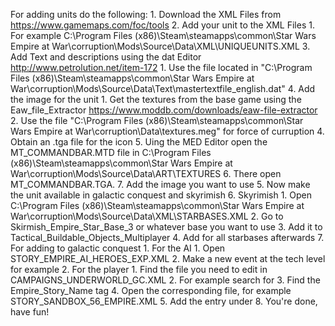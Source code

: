For adding units do the following:
    1. Download the XML Files from https://www.gamemaps.com/foc/tools
    2. Add your unit to the XML Files
       1. For example C:\Program Files (x86)\Steam\steamapps\common\Star Wars Empire at War\corruption\Mods\Source\Data\XML\UNIQUEUNITS.XML
    3. Add Text and descriptions using the dat Editor http://www.petrolution.net/item-172
       1. Use the file located in "C:\Program Files (x86)\Steam\steamapps\common\Star Wars Empire at War\corruption\Mods\Source\Data\Text\mastertextfile_english.dat"
    4. Add the image for the unit
       1. Get the textures from the base game using the Eaw_file_Extractor https://www.moddb.com/downloads/eaw-file-extractor
       2. Use the file "C:\Program Files (x86)\Steam\steamapps\common\Star Wars Empire at War\corruption\Data\textures.meg" for force of curruption
       4. Obtain an .tga file for the icon
       5. Uing the MED Editor open the MT_COMMANDBAR.MTD file in C:\Program Files (x86)\Steam\steamapps\common\Star Wars Empire at War\corruption\Mods\Source\Data\ART\TEXTURES
       6. There open MT_COMMANDBAR.TGA.
       7. Add the image you want to use
    5. Now make the unit available in galactic conquest and skyrimish
    6. Skyrimish
       1. Open C:\Program Files (x86)\Steam\steamapps\common\Star Wars Empire at War\corruption\Mods\Source\Data\XML\STARBASES.XML
       2. Go to Skirmish_Empire_Star_Base_3 or whatever base you want to use
       3. Add it to Tactical_Buildable_Objects_Multiplayer
       4. Add for all starbases afterwards
    7. For adding to galactic conquest
       1. For the AI
          1. Open STORY_EMPIRE_AI_HEROES_EXP.XML
          2. Make a new event at the tech level for example 
       2. For the player
          1. Find the file you need to edit in CAMPAIGNS_UNDERWORLD_GC.XML
          2. For example search for <Campaign Name="Sandbox_Equal_Footing_Empire">
          3. Find the Empire_Story_Name tag
          4. Open the corresponding file, for example STORY_SANDBOX_56_EMPIRE.XML
          5. Add the entry under <!-- Spawn Tech Level 1 Heroes -->
    8. You're done, have fun!
       
